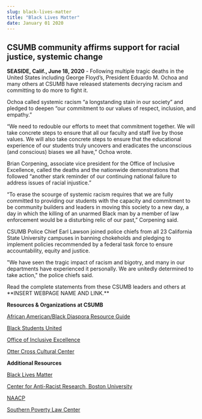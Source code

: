 ```yaml
---
slug: black-lives-matter
title: "Black Lives Matter"
date: January 01 2020
---
```


 
<h2>CSUMB community affirms support for racial justice, systemic change</h2>
<p>
  <b>SEASIDE, Calif., June 18, 2020</b> - Following multiple tragic deaths in
  the United States including George Floyd’s, President Eduardo M. Ochoa and
  many others at CSUMB have released statements decrying racism and committing
  to do more to fight it.
</p>
<p>
  Ochoa called systemic racism “a longstanding stain in our society” and pledged
  to deepen “our commitment to our values of respect, inclusion, and empathy.”
</p>
<p>
  “We need to redouble our efforts to meet that commitment together. We will
  take concrete steps to ensure that all our faculty and staff live by those
  values. We will also take concrete steps to ensure that the educational
  experience of our students truly uncovers and eradicates the unconscious (and
  conscious) biases we all have,” Ochoa wrote.
</p>
<p>
  Brian Corpening, associate vice president for the Office of Inclusive
  Excellence, called the deaths and the nationwide demonstrations that followed
  “another stark reminder of our continuing national failure to address issues
  of racial injustice.”
</p>
<p>
  “To erase the scourge of systemic racism requires that we are fully committed
  to providing our students with the capacity and commitment to be community
  builders and leaders in moving this society to a new day, a day in which the
  killing of an unarmed Black man by a member of law enforcement would be a
  disturbing relic of our past,” Corpening said.
</p>
<p>
  CSUMB Police Chief Earl Lawson joined police chiefs from all 23 California
  State University campuses in banning chokeholds and pledging to implement
  policies recommended by a federal task force to ensure accountability, equity
  and justice.
</p>
<p>
  <b> </b>"We have seen the tragic impact of racism and bigotry, and many in our
  departments have experienced it personally. We are unitedly determined to take
  action," the police chiefs said.
</p>
<p>
  Read the complete statements from these CSUMB leaders and others at **INSERT
  WEBPAGE NAME AND LINK.**
</p>
<p><b>Resources &amp; Organizations at CSUMB</b></p>
<p>
  <a href="https://csumb.edu/oc3/african-americanblack-diaspora-resource-guide"
    >African American/Black Diaspora Resource Guide</a
  >
</p>
<p>
  <a href="https://csumb-community.symplicity.com/index.php?tab=profile"
    >Black Students United</a
  >
</p>
<p><a href="https://csumb.edu/diversity/">Office of Inclusive Excellence</a></p>
<p><a href="https://csumb.edu/oc3">Otter Cross Cultural Center</a></p>
<p><b>Additional Resources</b></p>
<p><a href="https://blacklivesmatter.com/">Black Lives Matter</a></p>
<p>
  <a href="https://www.bu.edu/antiracist-center/"
    >Center for Anti-Racist Research, Boston University</a
  >
</p>
<p><a href="https://www.naacp.org/">NAACP</a></p>
<p><a href="https://www.splcenter.org/">Southern Poverty Law Center</a></p>
 
